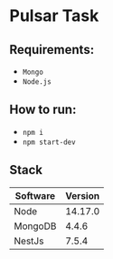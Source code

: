 # Pulsar Task

## Requirements:
- `Mongo`
- `Node.js`
## How to run:

- `npm i`
- `npm start-dev`

## Stack

Software  | Version    |
----------|------------|
Node      | 14.17.0    |    
MongoDB   |  4.4.6     |
NestJs    |  7.5.4     |
